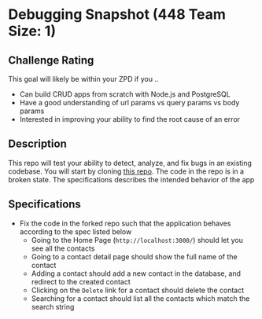 # Debugging Snapshot (448 Team Size: 1)

## Challenge Rating

This goal will likely be within your ZPD if you ..

- Can build CRUD apps from scratch with Node.js and PostgreSQL
- Have a good understanding of url params vs query params vs body params
- Interested in improving your ability to find the root cause of an error

## Description

This repo will test your ability to detect, analyze, and fix bugs in an existing codebase. You will start by cloning [this repo](https://github.com/GuildCrafts/debugging-snapshot). The code in the repo is in a broken state. The specifications describes the intended behavior of the app


## Specifications

- Fix the code in the forked repo such that the application behaves according to the spec listed below
  - Going to the Home Page (`http://localhost:3000/`) should let you see  all the contacts
  - Going to a contact detail page should show the full name of the contact
  - Adding a contact should add a new contact in the database, and redirect to the created contact
  - Clicking on the `Delete` link for a contact should delete the contact
  - Searching for a contact should list all the contacts which match the search string
